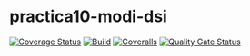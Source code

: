# practica10-modi-dsi
[![Coverage Status](https://coveralls.io/repos/github/Gith138/practica11-modi-dsi/badge.svg?branch=main)](https://coveralls.io/github/Gith138/practica11-modi-dsi?branch=main)
[![Build](https://github.com/Gith138/practica10-modi-dsi/actions/workflows/build.yml/badge.svg)](https://github.com/Gith138/practica10-modi-dsi/actions/workflows/build.yml)
[![Coveralls](https://github.com/Gith138/practica10-modi-dsi/actions/workflows/coveralls.yml/badge.svg)](https://github.com/Gith138/practica10-modi-dsi/actions/workflows/coveralls.yml)
[![Quality Gate Status](https://sonarcloud.io/api/project_badges/measure?project=Gith138_practica10-modi-dsi&metric=alert_status)](https://sonarcloud.io/summary/new_code?id=Gith138_practica10-modi-dsi)
